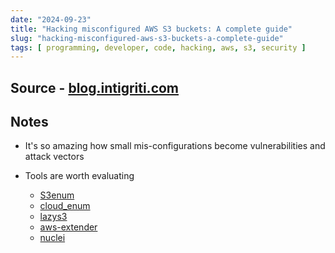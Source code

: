 ```yaml
---
date: "2024-09-23"
title: "Hacking misconfigured AWS S3 buckets: A complete guide"
slug: "hacking-misconfigured-aws-s3-buckets-a-complete-guide"
tags: [ programming, developer, code, hacking, aws, s3, security ]
---
```




## Source - [blog.intigriti.com][1]

## Notes
* It's so amazing how small mis-configurations become vulnerabilities and attack vectors
* Tools are worth evaluating
  * [S3enum][2]
  * [cloud_enum][3]
  * [lazys3][4]
  * [aws-extender][5]
  * [nuclei][6]



   [1]: https://blog.intigriti.com/hacking-tools/hacking-misconfigured-aws-s3-buckets-a-complete-guide
   [2]: /saves/s3-enum/
   [3]: /saves/cloud-enum/
   [4]: /saves/lazys3/
   [5]: /saves/aws-extender/
   [6]: /saves/nuclei/
